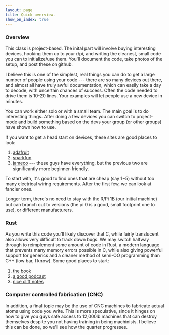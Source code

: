 ```yaml
---
layout: page
title: Quick overview.
show_on_index: true
---
```



### Overview

This class is project-based.  The inital part will involve buying 
interesting devices, hooking them up to your r/pi, and writing the
cleanest, small code you can to initialize/use them.  You'll document
the code, take photos of the setup, and post these on github. 

I believe this is one of the simplest, real things you can do to get a
large number of people using your code --- there are so many devices out
there, and almost all have truly awful documentation, which can easily
take a day to decode, with uncertain chances of success.  Often the code
needed to drive them is 10-20 lines.   Your examples will let people
use a new device in minutes.


You can work either solo or with a small team.  The main goal is to
do interesting things.   After doing a few devices you can switch to
project-mode and build something based on the devs your group (or other
groups) have shown how to use.

If you want to get a head start on devices, these sites are good places
to look:

 1.  [adafruit](https://www.adafruit.com)
 2.  [sparkfun](https://www.sparkfun.com)
 3.  [jameco](https://www.jameco.com) --- these guys
	have everything, but the previous two are significantly more
	beginner-friendly.

To start with, it's good to find ones that are cheap (say $1-$5) without
too many electrical wiring requirements.  After the first few, we can
look at fancier ones.   

Longer term, there's no need to stay with the R/Pi 1B (our initial
machine) but can branch out to versions (the pi 0 is a good, small
footprint one to use), or different manufacturers.

### Rust

As you write this code you'll likely discover that C, while fairly 
translucent also allows very difficult to track down bugs.  We may
switch halfway through to reimplement some amount of code in Rust,
a modern language that prevents many memory errors possible in C, 
while also giving powerful support for generics and a cleaner method of
semi-OO programming than C++ (low bar, I know).  Some good places to 
start:

 1. [the book](https://doc.rust-lang.org/std/)
 2. [a good podcast](https://soundcloud.com/oreilly-radar/jim-blandy-and-jason-orendorff-on-rust)
 3. [nice cliff notes](https://www.blaenkdenum.com/notes/rust/)


### Computer controlled fabrication (CNC)

In addition, a final topic may be the use of CNC machines to fabricate
actual atoms using code you write.   This is more speculative, since it
hinges on how to give you guys safe access to 12,000lb machines that can
destroy themselves despite you not having training in being machinists.
I believe this can be done, so we'll see how the quarter progresses.
